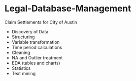 # Legal-Database-Management
Claim Settlements for City of Austin

* Discovery of Data
* Structuring
* Variable transformation
* Time period calculations
* Cleaning
* NA and Outlier treatment
* EDA (tables and charts)
* Statistics
* Text mining 
